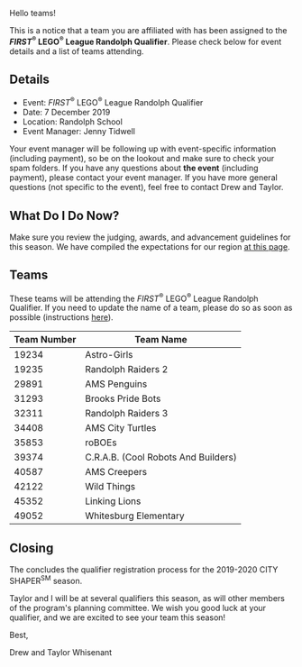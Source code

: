 Hello teams!

This is a notice that a team you are affiliated with has been assigned to the ***FIRST*<sup>&reg;</sup> LEGO<sup>&reg;</sup> League Randolph Qualifier**. Please check below for event details and a list of teams attending.

## Details

- Event: *FIRST*<sup>&reg;</sup> LEGO<sup>&reg;</sup> League Randolph Qualifier
- Date: 7 December 2019
- Location: Randolph School
- Event Manager: Jenny Tidwell

Your event manager will be following up with event-specific information (including payment), so be on the lookout and make sure to check your spam folders. If you have any questions about **the event** (including payment), please contact your event manager. If you have more general questions (not specific to the event), feel free to contact Drew and Taylor.


## What Do I Do Now?

Make sure you review the judging, awards, and advancement guidelines for this season. We have compiled the expectations for our region [at this page](https://github.com/drewwhis/first-in-alabama/blob/main/2019-2020/fll/judging-and-advancement.md).


## Teams

These teams will be attending the *FIRST*<sup>&reg;</sup> LEGO<sup>&reg;</sup> League Randolph Qualifier. If you need to update the name of a team, please do so as soon as possible (instructions [here](https://github.com/drewwhis/first-in-alabama/wiki/Changing-a-Team-Name)).

| Team Number | Team Name |
| ----------- | --------- |
| 19234    	  | Astro-Girls |
| 19235    	  | Randolph Raiders 2 |
| 29891    	  | AMS Penguins |
| 31293    	  | Brooks Pride Bots |
| 32311    	  | Randolph Raiders 3 |
| 34408    	  | AMS City Turtles |
| 35853    	  | roBOEs |
| 39374    	  | C.R.A.B. (Cool Robots And Builders) |
| 40587    	  | AMS Creepers |
| 42122    	  | Wild Things |
| 45352    	  | Linking Lions |
| 49052   	  | Whitesburg Elementary |


## Closing

The concludes the qualifier registration process for the 2019-2020 CITY SHAPER<sup>SM</sup> season.

Taylor and I will be at several qualifiers this season, as will other members of the program's planning committee. We wish you good luck at your qualifier, and we are excited to see your team this season!

Best,

Drew and Taylor Whisenant
